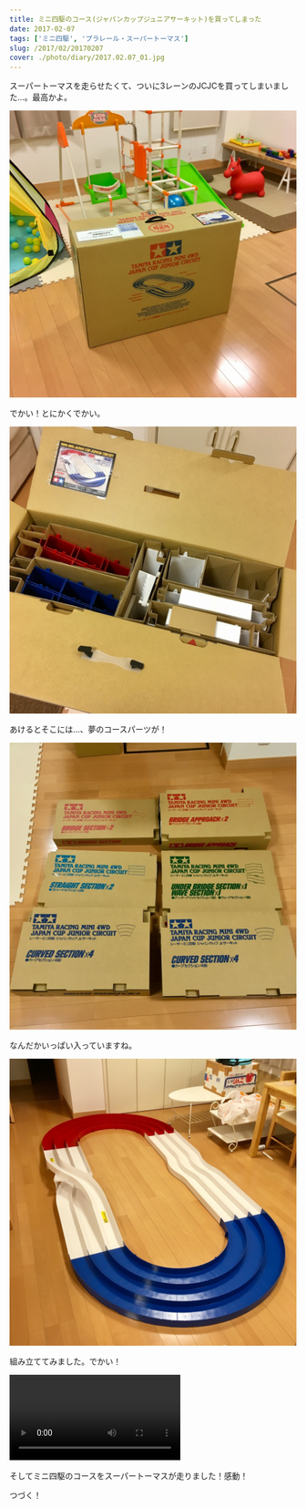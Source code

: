 ```yaml
---
title: ミニ四駆のコース(ジャパンカップジュニアサーキット)を買ってしまった
date: 2017-02-07
tags: ['ミニ四駆', 'プラレール・スーパートーマス']
slug: /2017/02/20170207
cover: ./photo/diary/2017.02.07_01.jpg
---
```


<p class="sentence">
スーパートーマスを走らせたくて、ついに3レーンのJCJCを買ってしまいました…。最高かよ。
</p>
<div class="center"><img class="img-fluid" src="./photo/diary/2017.02.07_01.jpg"></div>
<p class="sentence spacing">でかい！とにかくでかい。</p>
<div class="center"><img class="img-fluid" src="./photo/diary/2017.02.07_02.jpg"></div>
<p class="sentence spacing">あけるとそこには…、夢のコースパーツが！</p>
<div class="center"><img class="img-fluid" src="./photo/diary/2017.02.07_03.jpg"></div>
<p class="sentence spacing">なんだかいっぱい入っていますね。</p>
<div class="center"><img class="img-fluid" src="./photo/diary/2017.02.07_04.jpg"></div>
<p class="sentence spacing">組み立ててみました。でかい！</p>
<div class="center">

<video class="img-fluid" src="./photo/diary/2017.02.07_05.mp4" controls>

</div>
<p class="sentence spacing">そしてミニ四駆のコースをスーパートーマスが走りました！感動！</p>
<p class="sentence spacing">つづく！</p>
